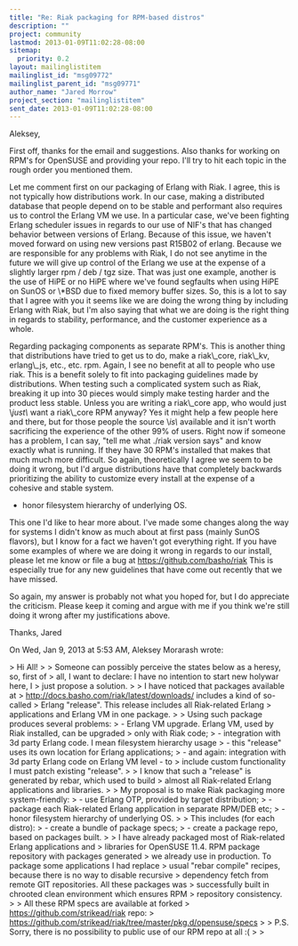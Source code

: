 ```yaml
---
title: "Re: Riak packaging for RPM-based distros"
description: ""
project: community
lastmod: 2013-01-09T11:02:28-08:00
sitemap:
  priority: 0.2
layout: mailinglistitem
mailinglist_id: "msg09772"
mailinglist_parent_id: "msg09771"
author_name: "Jared Morrow"
project_section: "mailinglistitem"
sent_date: 2013-01-09T11:02:28-08:00
---
```



Aleksey,

First off, thanks for the email and suggestions. Also thanks for working
on RPM's for OpenSUSE and providing your repo. I'll try to hit each topic
in the rough order you mentioned them.

Let me comment first on our packaging of Erlang with Riak. I agree, this
is not typically how distributions work. In our case, making a distributed
database that people depend on to be stable and performant also requires us
to control the Erlang VM we use. In a particular case, we've been fighting
Erlang scheduler issues in regards to our use of NIF's that has changed
behavior between versions of Erlang. Because of this issue, we haven't
moved forward on using new versions past R15B02 of erlang. Because we are
responsible for any problems with Riak, I do not see anytime in the future
we will give up control of the Erlang we use at the expense of a slightly
larger rpm / deb / tgz size. That was just one example, another is the use
of HiPE or no HiPE where we've found segfaults when using HiPE on SunOS or
\\*BSD due to fixed memory buffer sizes. So, this is a lot to say that I
agree with you it seems like we are doing the wrong thing by including
Erlang with Riak, but I'm also saying that what we are doing is the right
thing in regards to stability, performance, and the customer experience as
a whole.

Regarding packaging components as separate RPM's. This is another thing
that distributions have tried to get us to do, make a riak\\_core, riak\\_kv,
erlang\\_js, etc., etc. rpm. Again, I see no benefit at all to people who
use riak. This is a benefit solely to fit into packaging guidelines made
by distributions. When testing such a complicated system such as Riak,
breaking it up into 30 pieces would simply make testing harder and the
product less stable. Unless you are writing a riak\\_core app, who would
just \\*just\\* want a riak\\_core RPM anyway? Yes it might help a few people
here and there, but for those people the source \\*is\\* available and it isn't
worth sacrificing the experience of the other 99% of users. Right now if
someone has a problem, I can say, "tell me what ./riak version says" and
know exactly what is running. If they have 30 RPM's installed that makes
that much much more difficult. So again, theoretically I agree we seem to
be doing it wrong, but I'd argue distributions have that completely
backwards prioritizing the ability to customize every install at the
expense of a cohesive and stable system.

- honor filesystem hierarchy of underlying OS.


This one I'd like to hear more about. I've made some changes along the way
for systems I didn't know as much about at first pass (mainly SunOS
flavors), but I know for a fact we haven't got everything right. If you
have some examples of where we are doing it wrong in regards to our
install, please let me know or file a bug at
https://github.com/basho/riak This is especially true for any new
guidelines that have come out
recently that we have missed.

So again, my answer is probably not what you hoped for, but I do appreciate
the criticism. Please keep it coming and argue with me if you think we're
still doing it wrong after my justifications above.

Thanks,
Jared

On Wed, Jan 9, 2013 at 5:53 AM, Aleksey Morarash  wrote:

&gt; Hi All!
&gt;
&gt; Someone can possibly perceive the states below as a heresy, so, first of
&gt; all, I want to declare: I have no intention to start new holywar here, I
&gt; just propose a solution.
&gt;
&gt; I have noticed that packages available at
&gt; http://docs.basho.com/riak/latest/downloads/ includes a kind of so-called
&gt; Erlang "release". This release includes all Riak-related Erlang
&gt; applications and Erlang VM in one package.
&gt;
&gt; Using such package produces several problems:
&gt; - Erlang VM upgrade. Erlang VM, used by Riak installed, can be upgraded
&gt; only with Riak code;
&gt; - integration with 3d party Erlang code. I mean filesystem hierarchy usage
&gt; - this "release" uses its own location for Erlang applications;
&gt; - and again: integration with 3d party Erlang code on Erlang VM level - to
&gt; include custom functionality I must patch existing "release".
&gt;
&gt; I know that such a "release" is generated by rebar, which used to build
&gt; almost all Riak-related Erlang applications and libraries.
&gt;
&gt; My proposal is to make Riak packaging more system-friendly:
&gt; - use Erlang OTP, provided by target distribution;
&gt; - package each Riak-related Erlang application in separate RPM/DEB etc;
&gt; - honor filesystem hierarchy of underlying OS.
&gt;
&gt; This includes (for each distro):
&gt; - create a bundle of package specs;
&gt; - create a package repo, based on packages built.
&gt;
&gt; I have already packaged most of Riak-related Erlang applications and
&gt; libraries for OpenSUSE 11.4. RPM package repository with packages generated
&gt; we already use in production. To package some applications I had replace
&gt; usual "rebar compile" recipes, because there is no way to disable recursive
&gt; dependency fetch from remote GIT repositories. All these packages was
&gt; successfully built in chrooted clean environment which ensures RPM
&gt; repository consistency.
&gt;
&gt; All these RPM specs are available at forked
&gt; https://github.com/strikead/riak repo:
&gt; https://github.com/strikead/riak/tree/master/pkg.d/opensuse/specs
&gt;
&gt; P.S. Sorry, there is no possibility to public use of our RPM repo at all :(
&gt;
&gt;

